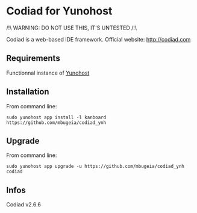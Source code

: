 Codiad for Yunohost
=====================

/!\ WARNING: DO NOT USE THIS, IT'S UNTESTED /!\

Codiad is a web-based IDE framework.
Official website: <http://codiad.com>

Requirements
------------

Functionnal instance of [Yunohost](https://yunohost.org/#/)

Installation
------------

From command line:

`sudo yunohost app install -l kanboard https://github.com/mbugeia/codiad_ynh`


Upgrade
-------
From command line:

`sudo yunohost app upgrade -u https://github.com/mbugeia/codiad_ynh codiad`

Infos
-----
Codiad v2.6.6